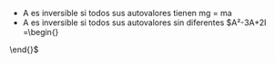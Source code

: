 - A es inversible si todos sus autovalores tienen mg = ma
- A es inversible si todos sus autovalores sin diferentes
$A²-3A+2I =\begin{}

\end{}$ 